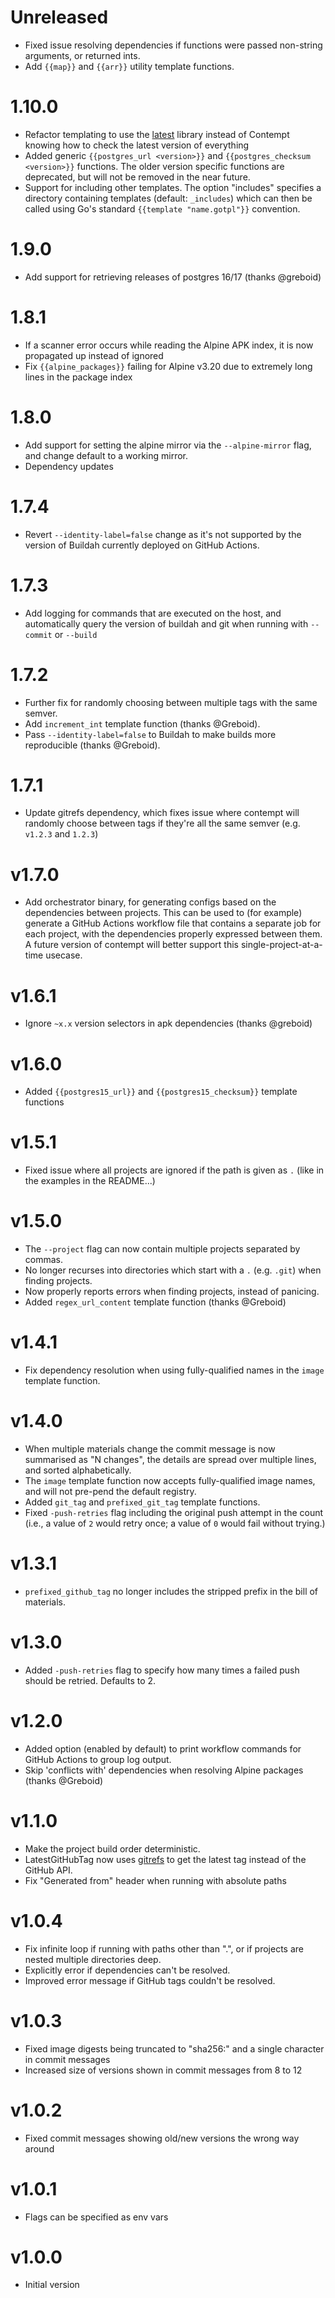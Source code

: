 # Unreleased

- Fixed issue resolving dependencies if functions were passed non-string
  arguments, or returned ints.
- Add `{{map}}` and `{{arr}}` utility template functions.

# 1.10.0

- Refactor templating to use the [latest](https://github.com/csmith/latest) library
  instead of Contempt knowing how to check the latest version of everything
- Added generic `{{postgres_url <version>}}` and `{{postgres_checksum <version>}}`
  functions. The older version specific functions are deprecated, but will
  not be removed in the near future.
- Support for including other templates. The option "includes" specifies a
  directory containing templates (default: `_includes`) which can then be
  called using Go's standard `{{template "name.gotpl"}}` convention.

# 1.9.0

- Add support for retrieving releases of postgres 16/17 (thanks @greboid)

# 1.8.1

- If a scanner error occurs while reading the Alpine APK index, it is now
  propagated up instead of ignored
- Fix `{{alpine_packages}}` failing for Alpine v3.20 due to extremely long lines
  in the package index

# 1.8.0

- Add support for setting the alpine mirror via the `--alpine-mirror` flag,
  and change default to a working mirror.
- Dependency updates

# 1.7.4

- Revert `--identity-label=false` change as it's not supported by the version
  of Buildah currently deployed on GitHub Actions.

# 1.7.3

- Add logging for commands that are executed on the host, and automatically
  query the version of buildah and git when running with `--commit` or `--build`

# 1.7.2

- Further fix for randomly choosing between multiple tags with the same semver.
- Add `increment_int` template function (thanks @Greboid).
- Pass `--identity-label=false` to Buildah to make builds more reproducible (thanks @Greboid).

# 1.7.1

- Update gitrefs dependency, which fixes issue where contempt will randomly
  choose between tags if they're all the same semver (e.g. `v1.2.3` and `1.2.3`)

# v1.7.0

- Add orchestrator binary, for generating configs based on the dependencies between projects.
  This can be used to (for example) generate a GitHub Actions workflow file that contains a
  separate job for each project, with the dependencies properly expressed between them. A
  future version of contempt will better support this single-project-at-a-time usecase.

# v1.6.1

- Ignore `~x.x` version selectors in apk dependencies (thanks @greboid)

# v1.6.0

- Added `{{postgres15_url}}` and `{{postgres15_checksum}}` template functions

# v1.5.1

- Fixed issue where all projects are ignored if the path is given as `.` (like in
  the examples in the README...)

# v1.5.0

- The `--project` flag can now contain multiple projects separated by commas.
- No longer recurses into directories which start with a `.` (e.g. `.git`) when finding projects.
- Now properly reports errors when finding projects, instead of panicing.
- Added `regex_url_content` template function (thanks @Greboid)

# v1.4.1

- Fix dependency resolution when using fully-qualified names in the `image` template function.

# v1.4.0

- When multiple materials change the commit message is now summarised as "N changes",
  the details are spread over multiple lines, and sorted alphabetically.
- The `image` template function now accepts fully-qualified image names, and will not
  pre-pend the default registry.
- Added `git_tag` and `prefixed_git_tag` template functions.
- Fixed `-push-retries` flag including the original push attempt in the count (i.e.,
  a value of `2` would retry once; a value of `0` would fail without trying.)

# v1.3.1

- `prefixed_github_tag` no longer includes the stripped prefix in the bill of materials.

# v1.3.0

- Added `-push-retries` flag to specify how many times a failed push should be retried. Defaults to 2.

# v1.2.0

- Added option (enabled by default) to print workflow commands for GitHub Actions to group log output.
- Skip 'conflicts with' dependencies when resolving Alpine packages (thanks @Greboid)

# v1.1.0

- Make the project build order deterministic.
- LatestGitHubTag now uses [gitrefs](https://github.com/csmith/gitrefs) to get the latest tag instead of the GitHub API.
- Fix "Generated from" header when running with absolute paths

# v1.0.4

- Fix infinite loop if running with paths other than ".", or if projects are nested multiple directories deep.
- Explicitly error if dependencies can't be resolved.
- Improved error message if GitHub tags couldn't be resolved.

# v1.0.3

- Fixed image digests being truncated to "sha256:" and a single character in commit messages
- Increased size of versions shown in commit messages from 8 to 12

# v1.0.2

- Fixed commit messages showing old/new versions the wrong way around

# v1.0.1

- Flags can be specified as env vars

# v1.0.0

- Initial version
